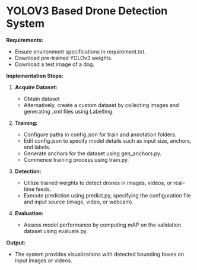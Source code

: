 # YOLOV3 Based Drone Detection System

**Requirements:**
- Ensure environment specifications in requirement.txt.
- Download pre-trained YOLOv3 weights.
- Download a test image of a dog.

**Implementation Steps:**
1. **Acquire Dataset:**
   - Obtain dataset 
   - Alternatively, create a custom dataset by collecting images and generating .xml files using LabelImg.

2. **Training:**
   - Configure paths in config.json for train and annotation folders.
   - Edit config.json to specify model details such as input size, anchors, and labels.
   - Generate anchors for the dataset using gen_anchors.py.
   - Commence training process using train.py.
   
3. **Detection:**
   - Utilize trained weights to detect drones in images, videos, or real-time feeds.
   - Execute prediction using predict.py, specifying the configuration file and input source (image, video, or webcam).

4. **Evaluation:**
   - Assess model performance by computing mAP on the validation dataset using evaluate.py.

**Output:**
- The system provides visualizations with detected bounding boxes on input images or videos.
